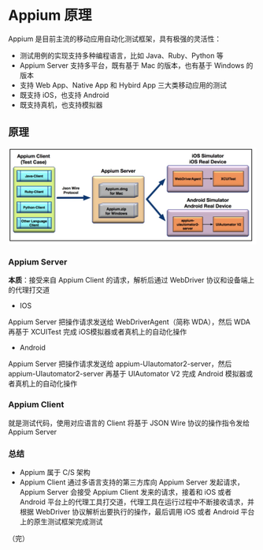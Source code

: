 # Appium 原理

Appium  是目前主流的移动应用自动化测试框架，具有极强的灵活性：

- 测试用例的实现支持多种编程语言，比如 Java、Ruby、Python 等
- Appium Server 支持多平台，既有基于 Mac 的版本，也有基于 Windows 的版本
- 支持 Web App、Native App 和 Hybird App 三大类移动应用的测试
- 既支持 iOS，也支持 Android
- 既支持真机，也支持模拟器

## 原理

![appium](images/appium.jpg)

###  **Appium Server** 

**本质**：接受来自 Appium Client 的请求，解析后通过 WebDriver 协议和设备端上的代理打交道 

+ IOS

Appium Server 把操作请求发送给 WebDriverAgent（简称 WDA），然后 WDA 再基于 XCUITest 完成 iOS模拟器或者真机上的自动化操作 

+ Android 

Appium Server 把操作请求发送给 appium-UIautomator2-server，然后 appium-UIautomator2-server 再基于 UIAutomator V2 完成 Android 模拟器或者真机上的自动化操作 

###  **Appium Client**

就是测试代码，使用对应语言的 Client 将基于 JSON Wire 协议的操作指令发给 Appium Server 

### 总结

+ Appium 属于 C/S 架构
+ Appium Client 通过多语言支持的第三方库向 Appium Server 发起请求，Appium Server 会接受 Appium Client 发来的请求，接着和 iOS 或者 Android 平台上的代理工具打交道，代理工具在运行过程中不断接收请求，并根据 WebDriver 协议解析出要执行的操作，最后调用 iOS 或者 Android 平台上的原生测试框架完成测试

（完）
